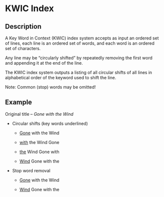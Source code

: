 # KWIC Index

## Description

A Key Word in Context (KWIC) index system accepts as input an ordered set of lines, each line is an ordered set of words, and each word is an ordered set of characters. 

Any line may be “circularly shifted” by repeatedly removing the first word and appending it at the end of the line. 

The KWIC index system outputs a listing of all circular shifts of all lines in alphabetical order of the keyword used to shift the line.

Note: Common (stop) words may be omitted!

## Example

Original title – *Gone with the Wind* 

* Circular shifts (key words underlined) 

  * <u>Gone</u> with the Wind 

  * <u>with</u> the Wind Gone 

  * <u>the</u> Wind Gone with 

  * <u>Wind</u> Gone with the 

* Stop word removal 

  * <u>Gone</u> with the Wind 

  * <u>Wind</u> Gone with the

